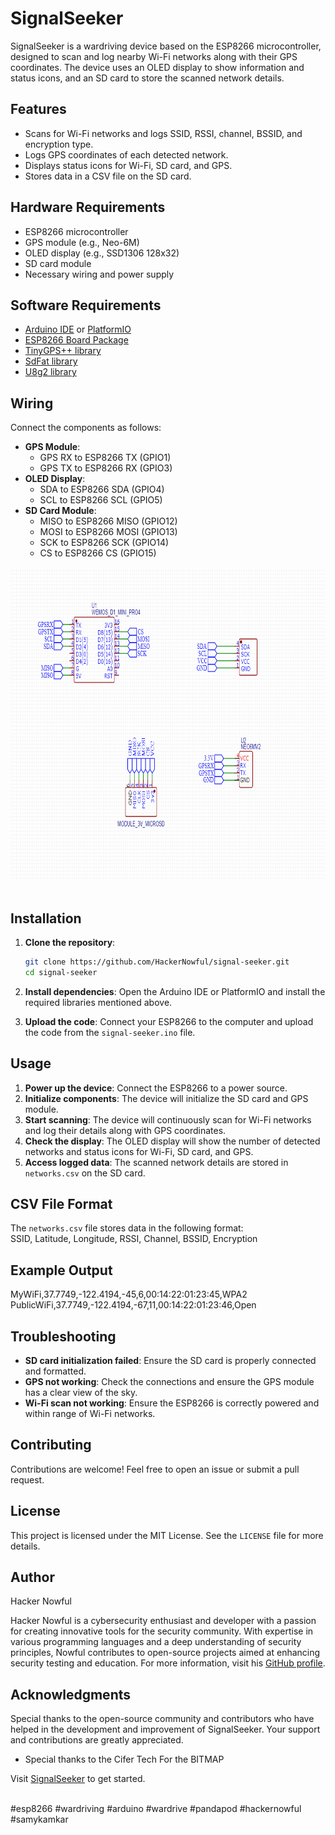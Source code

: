 # SignalSeeker

SignalSeeker is a wardriving device based on the ESP8266 microcontroller, designed to scan and log nearby Wi-Fi networks along with their GPS coordinates. The device uses an OLED display to show information and status icons, and an SD card to store the scanned network details.

## Features

- Scans for Wi-Fi networks and logs SSID, RSSI, channel, BSSID, and encryption type.
- Logs GPS coordinates of each detected network.
- Displays status icons for Wi-Fi, SD card, and GPS.
- Stores data in a CSV file on the SD card.

## Hardware Requirements

- ESP8266 microcontroller
- GPS module (e.g., Neo-6M)
- OLED display (e.g., SSD1306 128x32)
- SD card module
- Necessary wiring and power supply

## Software Requirements

- [Arduino IDE](https://www.arduino.cc/en/software) or [PlatformIO](https://platformio.org/)
- [ESP8266 Board Package](https://github.com/esp8266/Arduino)
- [TinyGPS++ library](https://github.com/mikalhart/TinyGPSPlus)
- [SdFat library](https://github.com/greiman/SdFat)
- [U8g2 library](https://github.com/olikraus/u8g2)

## Wiring

Connect the components as follows:

- **GPS Module**:
  - GPS RX to ESP8266 TX (GPIO1)
  - GPS TX to ESP8266 RX (GPIO3)
- **OLED Display**:
  - SDA to ESP8266 SDA (GPIO4)
  - SCL to ESP8266 SCL (GPIO5)
- **SD Card Module**:
  - MISO to ESP8266 MISO (GPIO12)
  - MOSI to ESP8266 MOSI (GPIO13)
  - SCK to ESP8266 SCK (GPIO14)
  - CS to ESP8266 CS (GPIO15)

<img src="/schematic.png" alt="hackernowful" width="900px" height="500px" /><br><br>
## Installation

1. **Clone the repository**:
    ```sh
    git clone https://github.com/HackerNowful/signal-seeker.git
    cd signal-seeker
    ```

2. **Install dependencies**:
    Open the Arduino IDE or PlatformIO and install the required libraries mentioned above.

3. **Upload the code**:
    Connect your ESP8266 to the computer and upload the code from the `signal-seeker.ino` file.

## Usage

1. **Power up the device**: Connect the ESP8266 to a power source.
2. **Initialize components**: The device will initialize the SD card and GPS module.
3. **Start scanning**: The device will continuously scan for Wi-Fi networks and log their details along with GPS coordinates.
4. **Check the display**: The OLED display will show the number of detected networks and status icons for Wi-Fi, SD card, and GPS.
5. **Access logged data**: The scanned network details are stored in `networks.csv` on the SD card.

## CSV File Format

The `networks.csv` file stores data in the following format:<br>
SSID, Latitude, Longitude, RSSI, Channel, BSSID, Encryption
## Example Output
MyWiFi,37.7749,-122.4194,-45,6,00:14:22:01:23:45,WPA2<br>
PublicWiFi,37.7749,-122.4194,-67,11,00:14:22:01:23:46,Open


## Troubleshooting

- **SD card initialization failed**: Ensure the SD card is properly connected and formatted.
- **GPS not working**: Check the connections and ensure the GPS module has a clear view of the sky.
- **Wi-Fi scan not working**: Ensure the ESP8266 is correctly powered and within range of Wi-Fi networks.

## Contributing

Contributions are welcome! Feel free to open an issue or submit a pull request.

## License

This project is licensed under the MIT License. See the `LICENSE` file for more details.

## Author

Hacker Nowful

Hacker Nowful is a cybersecurity enthusiast and developer with a passion for creating innovative tools for the security community. With expertise in various programming languages and a deep understanding of security principles, Nowful contributes to open-source projects aimed at enhancing security testing and education. For more information, visit his [GitHub profile](https://github.com/HackerNowful).

## Acknowledgments

Special thanks to the open-source community and contributors who have helped in the development and improvement of SignalSeeker. Your support and contributions are greatly appreciated.

- Special thanks to the Cifer Tech For the BITMAP

Visit [SignalSeeker](https://github.com/HackerNowful/SignalSeeker) to get started.

<br>
#esp8266 #wardriving #arduino #wardrive #pandapod #hackernowful #samykamkar
